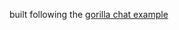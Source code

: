 built following the [gorilla chat example](https://github.com/gorilla/websocket/tree/master/examples/chat)
